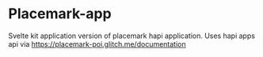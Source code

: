 # Placemark-app

Svelte kit application version of placemark hapi application. Uses hapi apps api via https://placemark-poi.glitch.me/documentation

